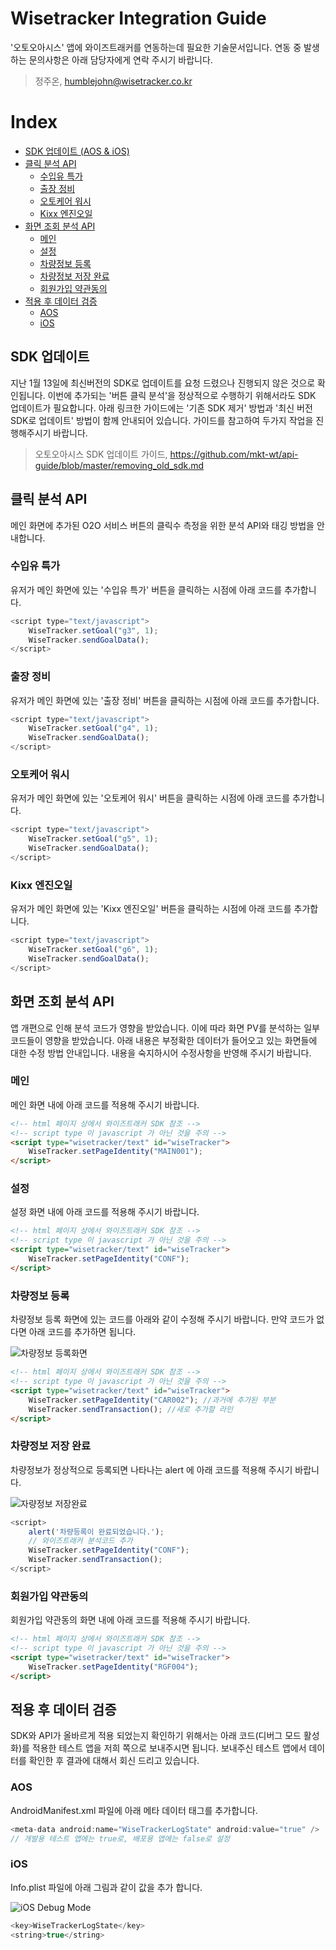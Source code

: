 # Wisetracker Integration Guide
'오토오아시스' 앱에 와이즈트래커를 연동하는데 필요한 기술문서입니다. 연동 중 발생하는 문의사항은 아래 담당자에게 연락 주시기 바랍니다.

> 정주온, humblejohn@wisetracker.co.kr

# Index
* [SDK 업데이트 (AOS & iOS)](./auto_oasis.md#SDK-업데이트)
* [클릭 분석 API](./auto_oasis.md#클릭-분석-API)
	* [수입유 특가](./auto_oasis.md#수입유-특가)
	* [출장 정비](./auto_oasis.md#출장-정비)
	* [오토케어 워시](./auto_oasis.md#오토케어-워시)
	* [Kixx 엔진오일](./auto_oasis.md#Kixx-엔진오일)
* [화면 조회 분석 API](./auto_oasis.md#화면-조회-분석-API)
	* [메인](./auto_oasis.md#메인)
	* [설정](./auto_oasis.md#설정)
	* [차량정보 등록](./auto_oasis.md#차량정보-등록)
	* [차량정보 저장 완료](./auto_oasis.md#차량정보-저장-완료)
	* [회원가입 약관동의](./auto_oasis.md#회원가입-약관동의)
* [적용 후 데이터 검증](./auto_oasis.md#적용-후-데이터-검증)
	* [AOS](./auto_oasis.md#AOS)
	* [iOS](./auto_oasis.md#iOS)


## SDK 업데이트
지난 1월 13일에 최신버전의 SDK로 업데이트를 요청 드렸으나 진행되지 않은 것으로 확인됩니다. 이번에 추가되는 '버튼 클릭 분석'을 정상적으로 수행하기 위해서라도 SDK 업데이트가 필요합니다. 아래 링크한 가이드에는 '기존 SDK 제거' 방법과 '최신 버전 SDK로 업데이트' 방법이 함께 안내되어 있습니다. 가이드를 참고하여 두가지 작업을 진행해주시기 바랍니다.

> 오토오아시스 SDK 업데이트 가이드, https://github.com/mkt-wt/api-guide/blob/master/removing_old_sdk.md

## 클릭 분석 API
메인 화면에 추가된 O2O 서비스 버튼의 클릭수 측정을 위한 분석 API와 태깅 방법을 안내합니다.

### 수입유 특가
유저가 메인 화면에 있는 '수입유 특가' 버튼을 클릭하는 시점에 아래 코드를 추가합니다.
``` javascript
<script type="text/javascript">
	WiseTracker.setGoal("g3", 1);
	WiseTracker.sendGoalData();
</script>
```

### 출장 정비
유저가 메인 화면에 있는 '출장 정비' 버튼을 클릭하는 시점에 아래 코드를 추가합니다.
``` javascript
<script type="text/javascript">
	WiseTracker.setGoal("g4", 1);
	WiseTracker.sendGoalData();
</script>
```

### 오토케어 워시
유저가 메인 화면에 있는 '오토케어 워시' 버튼을 클릭하는 시점에 아래 코드를 추가합니다.
``` javascript
<script type="text/javascript">
	WiseTracker.setGoal("g5", 1);
	WiseTracker.sendGoalData();
</script>
```

### Kixx 엔진오일
유저가 메인 화면에 있는 'Kixx 엔진오일' 버튼을 클릭하는 시점에 아래 코드를 추가합니다.
``` javascript
<script type="text/javascript">
	WiseTracker.setGoal("g6", 1);
	WiseTracker.sendGoalData();
</script>
```

## 화면 조회 분석 API
앱 개편으로 인해 분석 코드가 영향을 받았습니다. 이에 따라 화면 PV를 분석하는 일부 코드들이 영향을 받았습니다. 아래 내용은 부정확한 데이터가 들어오고 있는 화면들에 대한 수정 방법 안내입니다. 내용을 숙지하시어 수정사항을 반영해 주시기 바랍니다.

### 메인
메인 화면 내에 아래 코드를 적용해 주시기 바랍니다.
``` html
<!-- html 페이지 상에서 와이즈트래커 SDK 참조 -->
<!-- script type 이 javascript 가 아닌 것을 주의 -->
<script type="wisetracker/text" id="wiseTracker">
	WiseTracker.setPageIdentity("MAIN001");
</script>
```

### 설정
설정 화면 내에 아래 코드를 적용해 주시기 바랍니다.
``` html
<!-- html 페이지 상에서 와이즈트래커 SDK 참조 -->
<!-- script type 이 javascript 가 아닌 것을 주의 -->
<script type="wisetracker/text" id="wiseTracker">
	WiseTracker.setPageIdentity("CONF");
</script>
```

### 차량정보 등록
차량정보 등록 화면에 있는 코드를 아래와 같이 수정해 주시기 바랍니다. 만약 코드가 없다면 아래 코드를 추가하면 됩니다.

![차량정보 등록화면](http://www.wisetracker.co.kr/wp-content/uploads/2020/03/ao001.jpg)

``` html
<!-- html 페이지 상에서 와이즈트래커 SDK 참조 -->
<!-- script type 이 javascript 가 아닌 것을 주의 -->
<script type="wisetracker/text" id="wiseTracker">
	WiseTracker.setPageIdentity("CAR002"); //과거에 추가된 부분
	WiseTracker.sendTransaction(); //새로 추가할 라인
</script>
```

### 차량정보 저장 완료
차량정보가 정상적으로 등록되면 나타나는 alert 에 아래 코드를 적용해 주시기 바랍니다.

![자량정보 저장완료](http://www.wisetracker.co.kr/wp-content/uploads/2020/03/ao003.jpg)

``` javascript
<script>
	alert('차량등록이 완료되었습니다.');
	// 와이즈트래커 분석코드 추가
	WiseTracker.setPageIdentity("CONF");
	WiseTracker.sendTransaction();
</script>
```

### 회원가입 약관동의
회원가입 약관동의 화면 내에 아래 코드를 적용해 주시기 바랍니다.
``` html
<!-- html 페이지 상에서 와이즈트래커 SDK 참조 -->
<!-- script type 이 javascript 가 아닌 것을 주의 -->
<script type="wisetracker/text" id="wiseTracker">
	WiseTracker.setPageIdentity("RGF004");
</script>
```

## 적용 후 데이터 검증
SDK와 API가 올바르게 적용 되었는지 확인하기 위해서는 아래 코드(디버그 모드 활성화)를 적용한 테스트 앱을 저희 쪽으로 보내주시면 됩니다. 보내주신 테스트 앱에서 데이터를 확인한 후 결과에 대해서 회신 드리고 있습니다.

### AOS
AndroidManifest.xml 파일에 아래 메타 데이터 태그를 추가합니다.
``` java
<meta-data android:name="WiseTrackerLogState" android:value="true" />
// 개발용 테스트 앱에는 true로, 배포용 앱에는 false로 설정
```

### iOS
Info.plist 파일에 아래 그림과 같이 값을 추가 합니다.

![iOS Debug Mode](http://www.wisetracker.co.kr/wp-content/uploads/2019/05/ios-debug.png)

``` swift
<key>WiseTrackerLogState</key>
<string>true</string>
```

